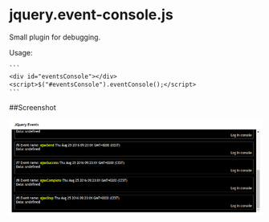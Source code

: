 # jquery.event-console.js

Small plugin for debugging.

Usage:

    ```
    <div id="eventsConsole"></div>
    <script>$("#eventsConsole").eventConsole();</script>
    ```

##Screenshot

![Screenshot](screenshot.png)